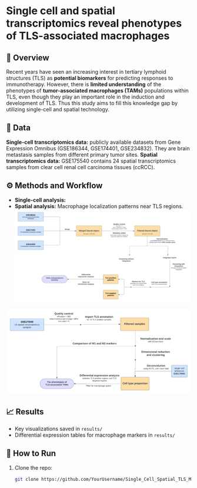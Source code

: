 # Single cell and spatial transcriptomics reveal phenotypes of TLS-associated macrophages

## 📌 Overview
Recent years have seen an increasing interest in tertiary lymphoid structures (TLS) as **potential biomarkers** for predicting responses to immunotherapy. However, there is **limited
understanding** of the phenotypes of **tumor-associated macrophages (TAMs)** populations within TLS, even though they play an important role in the induction and development of TLS. Thus 
this study aims to fill this knowledge gap by utilizing single-cell and spatial technology. 

## 🧬 Data
**Single-cell transcriptomics data:** publicly available datasets from Gene Expression Omnibus (GSE186344, GSE174401, GSE234832). They are brain metastasis samples from different primary tumor sites.
**Spatial transcriptomics data:** GSE175540 contains 24 spatial transcriptomics samples from clear cell renal cell carcinoma tissues (ccRCC).

## ⚙️ Methods and Workflow 
- **Single-cell analysis:** 
- **Spatial analysis:** Macrophage localization patterns near TLS regions.
![single_cell_workflow](results/workflow/single_cell_workflow.png) 

![spatial_workflow](results/workflow/spatial_workflow.png) 


## 📈 Results
- Key visualizations saved in `results/`
- Differential expression tables for macrophage markers in `results/`

## 🚀 How to Run
1. Clone the repo:  
   ```bash
   git clone https://github.com/YourUsername/Single_Cell_Spatial_TLS_Macrophage.git
